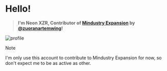 # Hello!
>**I'm Neon XZR, Contributor of [Mindustry Expansion](https://github.com/zuoranartemwing/MindustryExpansion/tree/main) by [@zuoranartemwing](https://github.com/zuoranartemwing)!**

![profile](https://github.com/NEON-XZR/NEON-XZR/blob/main/Gambar/%5BUkuran%20asli%5D%20Black%20Transparent%20Corporate%20Personal%20Profile%20Instagram%20Post.png)

> [!NOTE]
> I'm only use this account to contribute to Mindustry Expansion for now, so don't expect me to be as active as other.
